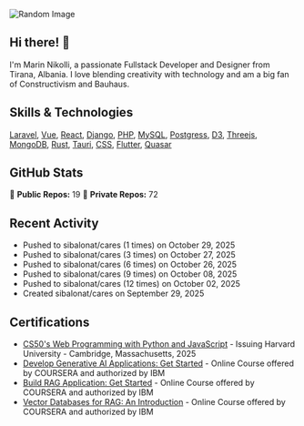 ![Random Image](assets/1.png)
## Hi there! 👋

I'm Marin Nikolli, a passionate Fullstack Developer and Designer from Tirana, Albania. I love blending creativity with technology and am a big fan of Constructivism and Bauhaus.

## Skills & Technologies

[Laravel](https://laravel.com/), [Vue](https://vuejs.org/), [React](https://react.dev/), [Django](https://www.djangoproject.com/), [PHP](https://www.php.net/), [MySQL](https://www.mysql.com/), [Postgress](https://www.postgresql.org/download/), [D3](https://d3js.org/), [Threejs](https://threejs.org/), [MongoDB](https://www.mongodb.com/?msockid=18f41f88c021681c2a650aaac1546995), [Rust](https://www.rust-lang.org/), [Tauri](https://tauri.app/), [CSS](https://css3.com/), [Flutter](https://flutter.dev/), [Quasar](https://quasar.dev/)

## GitHub Stats

🌟 **Public Repos:** 19
🌟 **Private Repos:** 72  

## Recent Activity
- Pushed to sibalonat/cares (1 times) on October 29, 2025
- Pushed to sibalonat/cares (3 times) on October 27, 2025
- Pushed to sibalonat/cares (6 times) on October 26, 2025
- Pushed to sibalonat/cares (9 times) on October 08, 2025
- Pushed to sibalonat/cares (12 times) on October 02, 2025
- Created sibalonat/cares on September 29, 2025



## Certifications

- [CS50's Web Programming with
Python and JavaScript](https://certificates.cs50.io/faf4470c-c773-489d-bc3e-b0086a8a5404.pdf?size=letter) - Issuing Harvard University - Cambridge, Massachusetts, 2025
- [Develop Generative AI Applications: Get Started](https://www.coursera.org/account/accomplishments/verify/LZJGU5D2PMXD?utm_source=link&utm_medium=certificate&utm_content=cert_image&utm_campaign=sharing_cta&utm_product=course) - Online Course offered by COURSERA and authorized by IBM
- [Build RAG Application: Get Started](https://coursera.org/share/0e0e7cc253a9cbcb9643f490762107b6) - Online Course offered by COURSERA and authorized by IBM
- [Vector Databases for RAG: An Introduction](https://www.coursera.org/account/accomplishments/certificate/W1IVVA36A7P6) - Online Course offered by COURSERA and authorized by IBM
